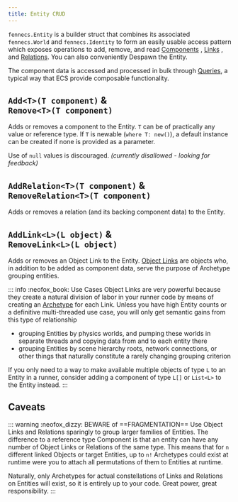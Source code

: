 ```yaml
---
title: Entity CRUD
---
```

`fennecs.Entity` is a builder struct that combines its associated `fennecs.World` and `fennecs.Identity` to form an easily usable access pattern which exposes operations to add, remove, and read [Components](/docs/Component.md) , [Links](/docs/Link.md) , and [Relations](/docs/Relation.md). You can also conveniently Despawn the Entity.


The component data is accessed and processed in bulk through [Queries](/docs/Queries/), a typical way that ECS provide composable functionality.

## `Add<T>(T component)` & <br/>`Remove<T>(T component)`
Adds or removes a component to the Entity. `T` can be of practically any value or reference type. If `T` is newable (`where T: new()`), a default instance can be created if none is provided as a parameter.

Use of `null` values is discouraged. *(currently disallowed - looking for feedback)*

## `AddRelation<T>(T component)` & <br/>`RemoveRelation<T>(T component)`
Adds or removes a relation (and its backing component data) to the Entity.

## `AddLink<L>(L object)` & <br/>`RemoveLink<L>(L object)`
Adds or removes an Object Link to the Entity. [Object Links](../Link.md) are objects who, in addition to be added as component data, serve the purpose of Archetype grouping entities.

::: info :neofox_book: Use Cases
Object Links are very powerful because they create a natural division of labor in your runner code by means of creating an [Archetype](../Archetype.md) for each Link. Unless you have high Entity counts or a definitive multi-threaded use case, you will only get semantic gains from this type of relationship

* grouping Entities by physics worlds, and pumping these worlds in separate threads and copying data from and to each entity there
* grouping Entities by scene hierarchy roots, network connections, or other things that naturally constitute a rarely changing grouping criterion

If you only need to a way to make available multiple objects of type `L` to an Entity in a runner, consider adding a component of type `L[]` or `List<L>` to the Entity instead.
:::


## Caveats
::: warning :neofox_dizzy: BEWARE of ==FRAGMENTATION==
Use Object Links and Relations sparingly to group larger families of Entities. The difference to a reference type Component is that an entity can have any number of Object Links or Relations of the same type. This means that for `n` different linked Objects or target Entities, up to `n!` Archetypes could exist at runtime were you to attach all permutations of them to Entities at runtime.

Naturally, only Archetypes for actual constellations of Links and Relations on Entities will exist, so it is entirely up to your code. Great power, great responsibility.
:::

